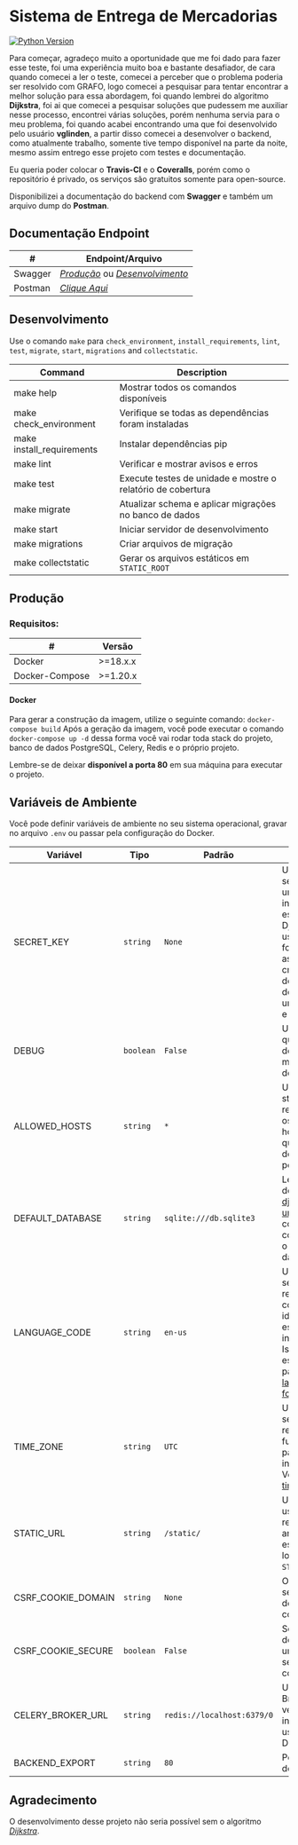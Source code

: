 # Sistema de Entrega de Mercadorias

[![Python Version](https://img.shields.io/badge/python-3.6-blue.svg)](https://www.python.org/)


Para começar, agradeço muito a oportunidade que me foi dado para fazer esse teste, foi uma experiência muito boa e bastante desafiador, de cara quando comecei a ler o teste, comecei a perceber que o problema poderia ser resolvido com GRAFO, logo comecei a pesquisar para tentar encontrar a melhor solução para essa abordagem, foi quando lembrei do algoritmo <b>Dijkstra</b>, foi ai que comecei a pesquisar soluções que pudessem me auxiliar nesse processo, encontrei várias soluções, porém nenhuma servia para o meu problema, foi quando acabei encontrando uma que foi desenvolvido pelo usuário <b>vglinden</b>, a partir disso comecei a desenvolver o backend, como atualmente trabalho, somente tive tempo disponível na parte da noite, mesmo assim entrego esse projeto com testes e documentação.

Eu queria poder colocar o <b>Travis-CI</b> e o <b>Coveralls</b>, porém como o repositório é privado, os serviços são gratuitos somente para open-source.

Disponibilizei a documentação do backend com <b>Swagger</b> e também um arquivo dump do <b>Postman</b>.


## Documentação Endpoint
| # | Endpoint/Arquivo |
|--|--|
| Swagger | [*Produção*](http://localhost/) ou [*Desenvolvimento*](http://localhost:8000/)
| Postman | [*Clique Aqui*](https://github.com/dyohan9/TestGrupoBR/blob/master/Sistema.postman_collection.json)


## Desenvolvimento

Use o comando ```make``` para ```check_environment```, ```install_requirements```, ```lint```, ```test```, ```migrate```, ```start```, ```migrations``` and ```collectstatic```.

| Command | Description |
|--|--|
| make help | Mostrar todos os comandos disponíveis
| make check_environment | Verifique se todas as dependências foram instaladas
| make install_requirements | Instalar dependências pip
| make lint | Verificar e mostrar avisos e erros
| make test | Execute testes de unidade e mostre o relatório de cobertura
| make migrate | Atualizar schema e aplicar migrações no banco de dados
| make start | Iniciar servidor de desenvolvimento
| make migrations | Criar arquivos de migração
| make collectstatic | Gerar os arquivos estáticos em ```STATIC_ROOT```


## Produção

### Requisitos:
| # | Versão |
|--|--|
| Docker | >=18.x.x
| Docker-Compose | >=1.20.x

#### Docker
Para gerar a construção da imagem, utilize o seguinte comando:
```docker-compose build```
Após a geração da imagem, você pode executar o comando 
```docker-compose up -d```
dessa forma você vai rodar toda stack do projeto, banco de dados PostgreSQL, Celery, Redis e o próprio projeto.

Lembre-se de deixar <b>disponível a porta 80</b> em sua máquina para executar o projeto.


## Variáveis de Ambiente

Você pode definir variáveis de ambiente no seu sistema operacional, gravar no arquivo ```.env``` ou passar pela configuração do Docker.

| Variável | Tipo | Padrão | Descrição |
|--|--|--|--|
| SECRET_KEY | ```string```|  ```None``` | Uma chave secreta para uma instalação específica do Django. Isso é usado para fornecer assinatura criptográfica e deve ser definido como um valor único e imprevisível.
| DEBUG | ```boolean``` | ```False``` | Um booleano que ativa / desativa o modo de depuração.
| ALLOWED_HOSTS | ```string``` | ```*``` | Uma lista de strings representando os nomes de host/domínio que este site do Django pode servir.
| DEFAULT_DATABASE | ```string``` | ```sqlite:///db.sqlite3``` | Leia a documentação [dj-database-url](https://github.com/kennethreitz/dj-database-url) para configurar a conexão com o banco de dados.
| LANGUAGE_CODE | ```string``` | ```en-us``` | Uma sequência que representa o código do idioma para esta instalação. Isso deve estar no padrão [language ID format](https://docs.djangoproject.com/en/2.0/topics/i18n/#term-language-code).
| TIME_ZONE | ```string``` | ```UTC``` | Uma sequência que representa o fuso horário para esta instalação. Veja o [list of time zones](https://en.wikipedia.org/wiki/List_of_tz_database_time_zones).
| STATIC_URL | ```string``` | ```/static/``` | URL a ser usada ao se referir a arquivos estáticos localizados em ```STATIC_ROOT```.
| CSRF_COOKIE_DOMAIN | ```string``` | ```None``` | O domínio a ser usado ao definir o cookie CSRF.
| CSRF_COOKIE_SECURE | ```boolean``` | ```False``` | Se você deseja usar um cookie seguro para o cookie CSRF.
| CELERY_BROKER_URL | ```string```  | ``` redis://localhost:6379/0 ``` | URL do Celery Broker, verifique as instruções de uso no Celery Docs.
| BACKEND_EXPORT | ```string```  | ``` 80 ``` | Porta exposta do backend. | 


## Agradecimento

O desenvolvimento desse projeto não seria possível sem o algoritmo [*Dijkstra*](https://github.com/vglinden/Dijkstra).
